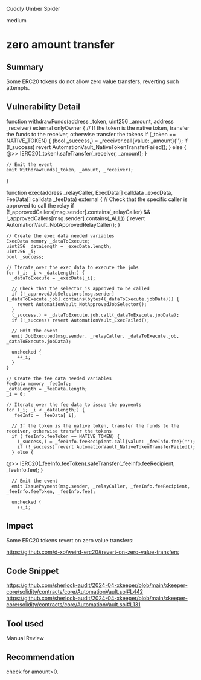 Cuddly Umber Spider

medium

# zero amount transfer

## Summary
Some ERC20 tokens do not allow zero value transfers, reverting such attempts.
## Vulnerability Detail
 function withdrawFunds(address _token, uint256 _amount, address _receiver) external onlyOwner {
    // If the token is the native token, transfer the funds to the receiver, otherwise transfer the tokens
    if (_token == NATIVE_TOKEN) {
      (bool _success,) = _receiver.call{value: _amount}('');
      if (!_success) revert AutomationVault_NativeTokenTransferFailed();
    } else {
   @>>   IERC20(_token).safeTransfer(_receiver, _amount);
    }

    // Emit the event
    emit WithdrawFunds(_token, _amount, _receiver);
  }


 function exec(address _relayCaller, ExecData[] calldata _execData, FeeData[] calldata _feeData) external {
    // Check that the specific caller is approved to call the relay
    if (!_approvedCallers[msg.sender].contains(_relayCaller) && !_approvedCallers[msg.sender].contains(_ALL)) {
      revert AutomationVault_NotApprovedRelayCaller();
    }

    // Create the exec data needed variables
    ExecData memory _dataToExecute;
    uint256 _dataLength = _execData.length;
    uint256 _i;
    bool _success;

    // Iterate over the exec data to execute the jobs
    for (_i; _i < _dataLength;) {
      _dataToExecute = _execData[_i];

      // Check that the selector is approved to be called
      if (!_approvedJobSelectors[msg.sender][_dataToExecute.job].contains(bytes4(_dataToExecute.jobData))) {
        revert AutomationVault_NotApprovedJobSelector();
      }
      (_success,) = _dataToExecute.job.call(_dataToExecute.jobData);
      if (!_success) revert AutomationVault_ExecFailed();

      // Emit the event
      emit JobExecuted(msg.sender, _relayCaller, _dataToExecute.job, _dataToExecute.jobData);

      unchecked {
        ++_i;
      }
    }

    // Create the fee data needed variables
    FeeData memory _feeInfo;
    _dataLength = _feeData.length;
    _i = 0;

    // Iterate over the fee data to issue the payments
    for (_i; _i < _dataLength;) {
      _feeInfo = _feeData[_i];

      // If the token is the native token, transfer the funds to the receiver, otherwise transfer the tokens
      if (_feeInfo.feeToken == NATIVE_TOKEN) {
        (_success,) = _feeInfo.feeRecipient.call{value: _feeInfo.fee}('');
        if (!_success) revert AutomationVault_NativeTokenTransferFailed();
      } else {
  @>>      IERC20(_feeInfo.feeToken).safeTransfer(_feeInfo.feeRecipient, _feeInfo.fee);
      }

      // Emit the event
      emit IssuePayment(msg.sender, _relayCaller, _feeInfo.feeRecipient, _feeInfo.feeToken, _feeInfo.fee);

      unchecked {
        ++_i;
## Impact
Some ERC20 tokens revert on zero value transfers:

https://github.com/d-xo/weird-erc20#revert-on-zero-value-transfers
## Code Snippet
https://github.com/sherlock-audit/2024-04-xkeeper/blob/main/xkeeper-core/solidity/contracts/core/AutomationVault.sol#L442
https://github.com/sherlock-audit/2024-04-xkeeper/blob/main/xkeeper-core/solidity/contracts/core/AutomationVault.sol#L131
## Tool used

Manual Review

## Recommendation
check for amount>0.